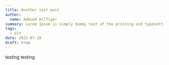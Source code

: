 ```yaml
---
title: Another test post
author:
  name: Admund Hilfiger
summary: Lorem Ipsum is simply dummy text of the printing and typesetting industry. Lorem Ipsum has been the industry's standard dummy text ever since the 1500s, when an unknown printer took a galley of type and scrambled it to make a type specimen book.
tags:
  - plt
date: 2021-07-28
draft: true
---
```


testing testing
